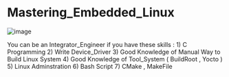 # Mastering_Embedded_Linux

![image](https://github.com/Mahmoud-Gharib/Mastering_Embedded_Linux/assets/62407045/944cc9bc-59f6-49c2-ac03-f41785c6e77d)

You can be an Integrator_Engineer 
    if you have these skills :
        1) C Programming
        2) Write Device_Driver
        3) Good Knowledge of Manual Way to Build Linux System
        4) Good Knowledge of Tool_System ( BuildRoot , Yocto )
        5) Linux Adminstration
        6) Bash Script
        7) CMake , MakeFile
